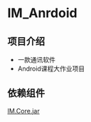 # IM_Anrdoid

## 项目介绍

- 一款通讯软件
- Android课程大作业项目

## 依赖组件
[IM.Core.jar](https://github.com/OMG-link/IM)
